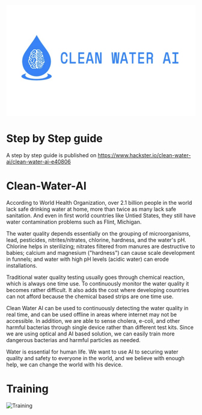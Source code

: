 ![Logo](logo_large.png)

# Step by Step guide
A step by step guide is published on https://www.hackster.io/clean-water-ai/clean-water-ai-e40806

# Clean-Water-AI

According to World Health Organization, over 2.1 billion people in the world lack safe drinking water at home, more than twice as many lack safe sanitation.  And even in first world countries like Untied States, they still have water contamination problems such as Flint, Michigan.

The water quality depends essentially on the grouping of microorganisms, lead, pesticides, nitrites/nitrates, chlorine, hardness, and the water's pH. Chlorine helps in sterilizing; nitrates filtered from manures are destructive to babies; calcium and magnesium ("hardness") can cause scale development in funnels; and water with high pH levels (acidic water) can erode installations.

Traditional water quality testing usually goes through chemical reaction, which is always one time use.  To continuously monitor the water quality it becomes rather difficult.  It also adds the cost where developing countries can not afford because the chemical based strips are one time use.

Clean Water AI can be used to continuously detecting the water quality in real time, and can be used offline in areas where internet may not be accessible.  In addition, we are able to sense cholera, e-coli, and other harmful bacterias through single device rather than different test kits.  Since we are using optical and AI based solution, we can easily train more dangerous bacterias and harmful particles as needed.

Water is essential for human life.  We want to use AI to securing water quality and safety to everyone in the world, and we believe with enough help, we can change the world with his device.


# Training
![Training](training.png)
